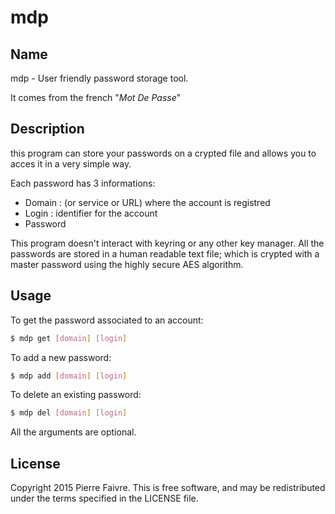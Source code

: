 mdp
===

## Name
mdp - User friendly password storage tool.

It comes from the french "*Mot De Passe*"

## Description
this program can store your passwords on a crypted file and allows you to acces
it in a very simple way.

Each password has 3 informations:
* Domain : (or service or URL) where the account is registred
* Login : identifier for the account
* Password

This program doesn't interact with keyring or any other key manager.
All the passwords are stored in a human readable text file; which is crypted
with a master password using the highly secure AES algorithm.

## Usage
To get the password associated to an account:
```sh
$ mdp get [domain] [login]
```

To add a new password:
```sh
$ mdp add [domain] [login]
```

To delete an existing password:
```sh
$ mdp del [domain] [login]
```

All the arguments are optional.

## License
Copyright 2015 Pierre Faivre. This is free software, and may be redistributed
under the terms specified in the LICENSE file.

